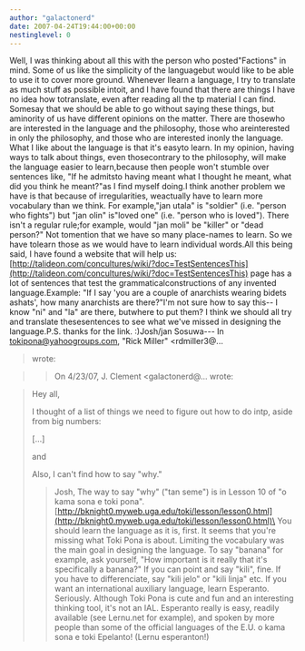 ```yaml
---
author: "galactonerd"
date: 2007-04-24T19:44:00+00:00
nestinglevel: 0
---
```

Well, I was thinking about all this with the person who posted"Factions" in mind. Some of us like the simplicity of the languagebut would like to be able to use it to cover more ground. Whenever Ilearn a language, I try to translate as much stuff as possible intoit, and I have found that there are things I have no idea how totranslate, even after reading all the tp material I can find. Somesay that we should be able to go without saying these things, but aminority of us have different opinions on the matter. There are thosewho are interested in the language and the philosophy, those who areinterested in only the philosophy, and those who are interested inonly the language. What I like about the language is that it's easyto learn. In my opinion, having ways to talk about things, even thosecontrary to the philosophy, will make the language easier to learn,because then people won't stumble over sentences like, "If he admitsto having meant what I thought he meant, what did you think he meant?"as I find myself doing.I think another problem we have is that because of irregularities, weactually have to learn more vocabulary than we think. For example,"jan utala" is "soldier" (i.e. "person who fights") but "jan olin" is"loved one" (i.e. "person who is loved"). There isn't a regular rule;for example, would "jan moli" be "killer" or "dead person?" Not tomention that we have so many place-names to learn. So we have tolearn those as we would have to learn individual words.All this being said, I have found a website that will help us:[http://talideon.com/concultures/wiki/?doc=TestSentencesThis](http://talideon.com/concultures/wiki/?doc=TestSentencesThis) page has a lot of sentences that test the grammaticalconstructions of any invented language.Example: "If I say 'you are a couple of anarchists wearing bidets ashats', how many anarchists are there?"I'm not sure how to say this--
I know "ni" and "la" are there, butwhere to put them? I think we should all try and translate thesesentences to see what we've missed in designing the language.P.S. thanks for the link. :)Josh/jan Sosuwa---
 In [tokipona@yahoogroups.com](mailto://tokipona@yahoogroups.com), "Rick Miller" <rdmiller3@...
> wrote:

>> On 4/23/07, J. Clement <galactonerd@...
> wrote:

> 
> Hey all,
> 
>> 
> I thought of a list of things we need to figure out how to do intp, aside from big numbers:
> 
> \[...\]
> 
>and
> 
> Also, I can't find how to say "why."
>> Josh,
>> The way to say "why" ("tan seme") is in Lesson 10 of "o kama sona e
> toki pona". [http://bknight0.myweb.uga.edu/toki/lesson/lesson0.html](http://bknight0.myweb.uga.edu/toki/lesson/lesson0.html)\
>> You should learn the language as it is, first. It seems that you're
> missing what Toki Pona is about. Limiting the vocabulary was the main
> goal in designing the language.
>> To say "banana" for example, ask yourself, "How important is it really
> that it's specifically a banana?" If you can point and say "kili",
> fine. If you have to differenciate, say "kili jelo" or "kili linja"
> etc.
>> If you want an international auxiliary language, learn Esperanto.
> Seriously. Although Toki Pona is cute and fun and an interesting
> thinking tool, it's not an IAL. Esperanto really is easy, readily
> available (see Lernu.net for example), and spoken by more people than
> some of the official languages of the E.U.
>> o kama sona e toki Epelanto!
> (Lernu esperanton!)
>